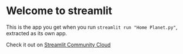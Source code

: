 # Welcome to streamlit

This is the app you get when you run `streamlit run "Home Planet.py"`, extracted as its own app.

Check it out on [Streamlit Community Cloud](https://st-hello-app.streamlit.app/)
